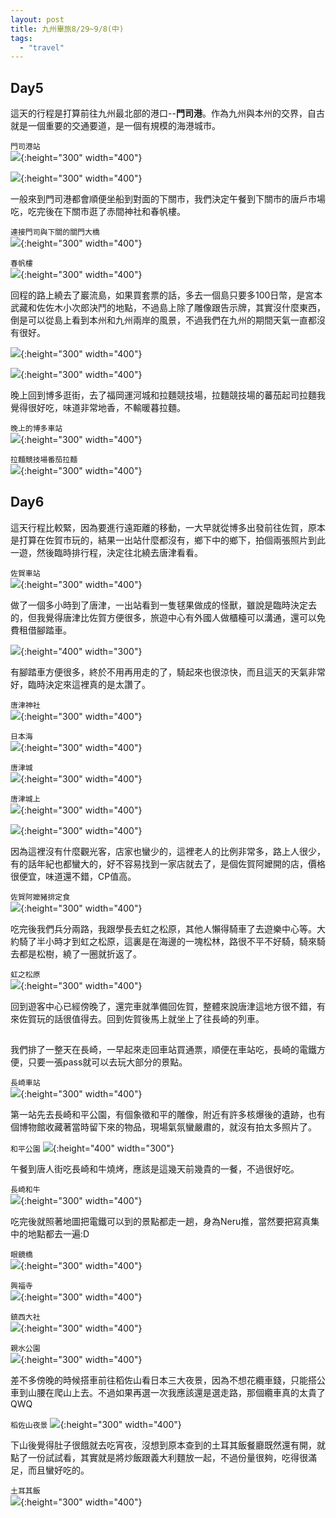 ```yaml
---
layout: post
title: 九州畢旅8/29~9/8(中)
tags: 
  - "travel"
---
```


## Day5
這天的行程是打算前往九州最北部的港口--**門司港**。作為九州與本州的交界，自古就是一個重要的交通要道，是一個有規模的海港城市。  

`門司港站`  
![](https://i.imgur.com/zNsWIcd.jpg){:height="300" width="400"}   

![](https://i.imgur.com/aTKIWJV.jpg){:height="300" width="400"}  

一般來到門司港都會順便坐船到對面的下關市，我們決定午餐到下關市的唐戶市場吃，吃完後在下關市逛了赤間神社和春帆樓。  

`連接門司與下關的關門大橋`  
![](https://i.imgur.com/heyfMHi.jpg){:height="300" width="400"}  

`春帆樓`  
![](https://i.imgur.com/8Ccw1qb.jpg){:height="300" width="400"}  

回程的路上繞去了巖流島，如果買套票的話，多去一個島只要多100日幣，是宮本武藏和佐佐木小次郎決鬥的地點，不過島上除了雕像跟告示牌，其實沒什麼東西，倒是可以從島上看到本州和九州兩岸的風景，不過我們在九州的期間天氣一直都沒有很好。  

![](https://i.imgur.com/xg0wjnK.jpg){:height="300" width="400"}  

![](https://i.imgur.com/TuavPBx.jpg){:height="300" width="400"}  

晚上回到博多逛街，去了福岡運河城和拉麵競技場，拉麵競技場的蕃茄起司拉麵我覺得很好吃，味道非常地香，不輸暖暮拉麵。  

`晚上的博多車站`  
![](https://i.imgur.com/kHUw8qV.jpg){:height="300" width="400"}  

`拉麵競技場番茄拉麵`  
![](https://i.imgur.com/uW1g9Fx.jpg){:height="300" width="400"}  


## Day6
這天行程比較緊，因為要進行遠距離的移動，一大早就從博多出發前往佐賀，原本是打算在佐賀市玩的，結果一出站什麼都沒有，鄉下中的鄉下，拍個兩張照片到此一遊，然後臨時排行程，決定往北繞去唐津看看。  

`佐賀車站`  
![](https://i.imgur.com/k6cMxsG.jpg){:height="300" width="400"}  

做了一個多小時到了唐津，一出站看到一隻毬果做成的怪獸，雖說是臨時決定去的，但我覺得唐津比佐賀方便很多，旅遊中心有外國人做櫃檯可以溝通，還可以免費租借腳踏車。  

![](https://i.imgur.com/gWNhiuo.jpg){:height="400" width="300"}  

有腳踏車方便很多，終於不用再用走的了，騎起來也很涼快，而且這天的天氣非常好，臨時決定來這裡真的是太讚了。  

`唐津神社`  
![](https://i.imgur.com/MMBkXRZ.jpg){:height="300" width="400"}  

`日本海`  
![](https://i.imgur.com/gwAGMiN.jpg){:height="300" width="400"}  

`唐津城`  
![](https://i.imgur.com/vOg7j4P.jpg){:height="300" width="400"}  

`唐津城上`  
![](https://i.imgur.com/Aopkvq3.jpg){:height="300" width="400"}  

![](https://i.imgur.com/61zot0w.jpg){:height="300" width="400"}  

因為這裡沒有什麼觀光客，店家也蠻少的，這裡老人的比例非常多，路上人很少，有的話年紀也都蠻大的，好不容易找到一家店就去了，是個佐賀阿嬤開的店，價格很便宜，味道還不錯，CP值高。  

`佐賀阿嬤豬排定食`  
![](https://i.imgur.com/FvciO4Y.jpg){:height="300" width="400"}  

吃完後我們兵分兩路，我跟學長去虹之松原，其他人懶得騎車了去遊樂中心等。大約騎了半小時才到虹之松原，這裏是在海邊的一塊松林，路很不平不好騎，騎來騎去都是松樹，繞了一圈就折返了。  

`虹之松原`  
![](https://i.imgur.com/3POtTFt.jpg){:height="300" width="400"}  

回到遊客中心已經傍晚了，還完車就準備回佐賀，整體來說唐津這地方很不錯，有來佐賀玩的話很值得去。回到佐賀後馬上就坐上了往長崎的列車。  

## 
我們排了一整天在長崎，一早起來走回車站買通票，順便在車站吃，長崎的電鐵方便，只要一張pass就可以去玩大部分的景點。  

`長崎車站`  
![](https://i.imgur.com/Szw6icU.jpg){:height="300" width="400"}  

第一站先去長崎和平公園，有個象徵和平的雕像，附近有許多核爆後的遺跡，也有個博物館收藏著當時留下來的物品，現場氣氛蠻嚴肅的，就沒有拍太多照片了。  

`和平公園`
![](https://i.imgur.com/NIuPaVc.jpg){:height="400" width="300"}  

午餐到唐人街吃長崎和牛燒烤，應該是這幾天前幾貴的一餐，不過很好吃。  

`長崎和牛`  
![](https://i.imgur.com/pWnyyJl.jpg){:height="300" width="400"}  

吃完後就照著地圖把電鐵可以到的景點都走一趟，身為Neru推，當然要把寫真集中的地點都去一遍:D  

`眼鏡橋`  
![](https://i.imgur.com/wpEas97.jpg){:height="300" width="400"}  

`興福寺`  
![](https://i.imgur.com/sX17FgU.jpg){:height="300" width="400"}  

`鎮西大社`  
![](https://i.imgur.com/FazL4ie.jpg){:height="300" width="400"}  

`親水公園`  
![](https://i.imgur.com/8XEG1At.jpg){:height="300" width="400"}  

差不多傍晚的時候搭車前往稻佐山看日本三大夜景，因為不想花纜車錢，只能搭公車到山腰在爬山上去。不過如果再選一次我應該還是選走路，那個纜車真的太貴了QWQ  

`稻佐山夜景`
![](https://i.imgur.com/KKTdNEK.jpg){:height="300" width="400"}  

下山後覺得肚子很餓就去吃宵夜，沒想到原本查到的土耳其飯餐廳既然還有開，就點了一份試試看，其實就是將炒飯跟義大利麵放一起，不過份量很夠，吃得很滿足，而且蠻好吃的。  

`土耳其飯`  
![](https://i.imgur.com/YmoNW4E.jpg){:height="300" width="400"}  
